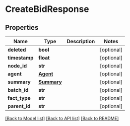 # CreateBidResponse

## Properties
Name | Type | Description | Notes
------------ | ------------- | ------------- | -------------
**deleted** | **bool** |  | [optional] 
**timestamp** | **float** |  | [optional] 
**node_id** | **str** |  | [optional] 
**agent** | [**Agent**](Agent.md) |  | [optional] 
**summary** | [**Summary**](Summary.md) |  | [optional] 
**batch_id** | **str** |  | [optional] 
**fact_type** | **str** |  | [optional] 
**parent_id** | **str** |  | [optional] 

[[Back to Model list]](../README.md#documentation-for-models) [[Back to API list]](../README.md#documentation-for-api-endpoints) [[Back to README]](../README.md)



